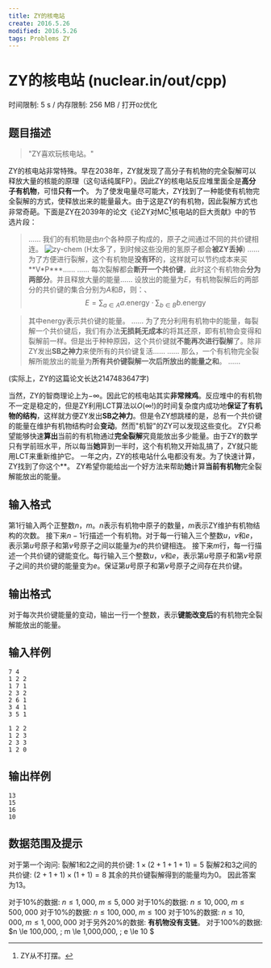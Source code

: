 ```yaml
---
title: ZY的核电站
create: 2016.5.26
modified: 2016.5.26
tags: Problems ZY
---
```


# ZY的核电站 (nuclear.in/out/cpp)
时间限制: 5 s / 内存限制: 256 MB / 打开`O2`优化

## 题目描述
> "ZY喜欢玩核电站。"

ZY的核电站非常特殊。早在2038年，ZY就发现了高分子有机物的完全裂解可以释放大量的核能的原理（这句话纯属FP）。因此ZY的核电站反应堆里面全是**高分子有机物**，可惜**只有一个**。
为了使发电量尽可能大，ZY找到了一种能使有机物完全裂解的方式，使释放出来的能量最大。由于这是ZY的有机物，因此裂解方式也非常奇葩。下面是ZY在2039年的论文《论ZY对MC[^mc]核电站的巨大贡献》中的节选片段：

> ......
> 我们的有机物是由$n$个各种原子构成的，原子之间通过不同的共价键相连。
> ![zy-chem](http://git.oschina.net/riteme/blogimg/raw/master/self-test-2016-5/zy-chem.png)
> ($\text{H}$太多了，到时候这些没用的氢原子都会**被ZY丢掉**)
> ......
> 为了方便进行裂解，这个有机物是**没有环**的，这样就可以节约成本来买\*\*V\*P\*\*\*......
> ......
> 每次裂解都会**断开一个共价键**，此时这个有机物会**分为两部分**。并且释放大量的能量......
> 设放出的能量为$E$，有机物裂解后的两部分的共价键的集合分别为$A$和$B$，则：、
$$ E = \sum_{a\in A} a.\text{energy} \cdot \sum_{b\in B} b.\text{energy} \tag{ZY's energy theorem}$$

> 其中$\text{energy}$表示共价键的能量。
> ......
> 为了充分利用有机物中的能量，每裂解一个共价键后，我们有办法**无损耗无成本**的将其还原，即有机物会变得和裂解前一样。但是出于种种原因，这个共价键就**不能再次进行裂解**了。除非ZY发出**SB之神力**来使所有的共价键复活......
> ......
> 那么，一个有机物完全裂解所能放出的能量为**所有共价键裂解一次后所放出的能量之和**。
> ......

[^mc]: ZY从不打摆。

(实际上，ZY的这篇论文长达$2147483647$字)

当然，ZY的智商理论上为$-\infty$。因此它的核电站其实**非常辣鸡**。反应堆中的有机物不一定是稳定的，但是ZY利用LCT算法以$O(\infty!)$的时间复杂度内成功地**保证了有机物的结构**，这样就方便ZY发出**SB之神力**。但是令ZY想跳楼的是，总有一个共价键的能量在维护有机物结构时会**变动**。然而"机智"的ZY可以发现这些变化。
ZY只希望能够快速**算出**当前的有机物通过**完全裂解**究竟能放出多少能量。由于ZY的数学只有学前班水平，所以每当**她**算到一半时，这个有机物又开始乱搞了，ZY就只能用LCT来重新维护它。
一年之内，ZY的核电站什么电都没有发。为了快速计算，ZY找到了你这个\*\*。
ZY希望你能给出一个好方法来帮助**她**计算**当前有机物**完全裂解能放出的能量。

## 输入格式
第$1$行输入两个正整数$n$，$m$。$n$表示有机物中原子的数量，$m$表示ZY维护有机物结构的次数。
接下来$n - 1$行描述一个有机物。对于每一行输入三个整数$u$，$v$和$e$，表示第$u$号原子和第$v$号原子之间以能量为$e$的共价键相连。
接下来$m$行，每一行描述一个共价键的键能变化。每行输入三个整数$u$，$v$和$e$，表示第$u$号原子和第$v$号原子之间的共价键的能量变为$e$。保证第$u$号原子和第$v$号原子之间存在共价键。

## 输出格式
对于每次共价键能量的变动，输出一行一个整数，表示**键能改变后**的有机物完全裂解能放出的能量。

## 输入样例
```
7 4
1 2 2
1 7 1
2 3 2
2 6 1
3 4 1
3 5 1

1 2 2
1 2 3
2 3 3
1 2 0
```

## 输出样例
```
13
15
16
10
```

## 数据范围及提示
对于第一个询问:
裂解$1$和$2$之间的共价键: $1 \times (2 + 1 + 1 + 1) = 5$
裂解$2$和$3$之间的共价键: $(2 + 1 + 1) \times (1 + 1) = 8$
其余的共价键裂解得到的能量均为$0$。
因此答案为$13$。

对于$10\%$的数据: $n \le 1,000, \; m \le 5,000$
对于$10\%$的数据: $n \le 10,000, \; m \le 500,000$
对于$10\%$的数据: $n \le 100,000, \; m \le 100$
对于$10\%$的数据: $n \le 10,000, \; m \le 1,000,000$
对于另外$20\%$的数据: **有机物没有支链**。
对于$100\%$的数据: $n \le 100,000, \; m \le 1,000,000, \; e \le 10 $
